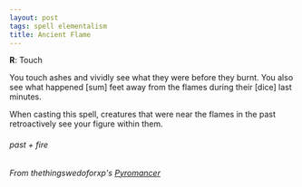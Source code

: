 ```yaml
---
layout: post
tags: spell elementalism
title: Ancient Flame
---
```

**R**: Touch

You touch ashes and vividly see what they were before they burnt. You also see what happened [sum] feet away from the flames during their [dice] last minutes.

When casting this spell, creatures that were near the flames in the past retroactively see your figure within them.

###### past + fire
###### From thethingswedoforxp's [Pyromancer](https://thethingswedoforxp.blogspot.com/2019/07/glog-wizard-pyromancer.html)
